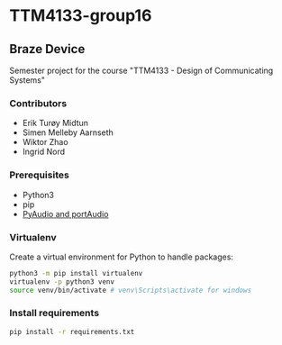 # TTM4133-group16
## Braze Device 
Semester project for the course "TTM4133 - Design of Communicating Systems"

### Contributors
* Erik Turøy Midtun
* Simen Melleby Aarnseth
* Wiktor Zhao
* Ingrid Nord
 
### Prerequisites

* Python3
* pip
* [PyAudio and portAudio](https://people.csail.mit.edu/hubert/pyaudio/)

### Virtualenv
Create a virtual environment for Python to handle packages:

```bash
python3 -m pip install virtualenv
virtualenv -p python3 venv
source venv/bin/activate # venv\Scripts\activate for windows
```

### Install requirements

```bash
pip install -r requirements.txt
```

